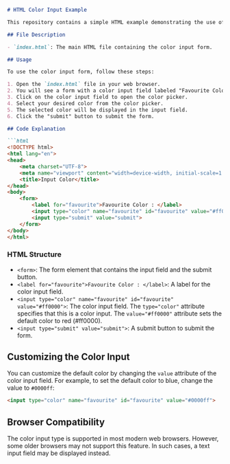 ```markdown
# HTML Color Input Example

This repository contains a simple HTML example demonstrating the use of the `<input type="color">` element. This element allows users to select a color from a color picker.

## File Description

- `index.html`: The main HTML file containing the color input form.

## Usage

To use the color input form, follow these steps:

1. Open the `index.html` file in your web browser.
2. You will see a form with a color input field labeled "Favourite Color".
3. Click on the color input field to open the color picker.
4. Select your desired color from the color picker.
5. The selected color will be displayed in the input field.
6. Click the "submit" button to submit the form.

## Code Explanation

```html
<!DOCTYPE html>
<html lang="en">
<head>
    <meta charset="UTF-8">
    <meta name="viewport" content="width=device-width, initial-scale=1.0">
    <title>Input Color</title>
</head>
<body>
    <form>
        <label for="favourite">Favourite Color : </label>
        <input type="color" name="favourite" id="favourite" value="#ff0000">
        <input type="submit" value="submit">
    </form>
</body>
</html>
```

### HTML Structure

- `<form>`: The form element that contains the input field and the submit button.
- `<label for="favourite">Favourite Color : </label>`: A label for the color input field.
- `<input type="color" name="favourite" id="favourite" value="#ff0000">`: The color input field. The `type="color"` attribute specifies that this is a color input. The `value="#ff0000"` attribute sets the default color to red (#ff0000).
- `<input type="submit" value="submit">`: A submit button to submit the form.

## Customizing the Color Input

You can customize the default color by changing the `value` attribute of the color input field. For example, to set the default color to blue, change the value to `#0000ff`:

```html
<input type="color" name="favourite" id="favourite" value="#0000ff">
```

## Browser Compatibility

The color input type is supported in most modern web browsers. However, some older browsers may not support this feature. In such cases, a text input field may be displayed instead.
